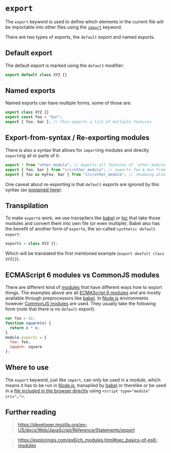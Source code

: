 # `export`

The `export` keyword is used to define which elements in the current file will be importable into other files using the [`import`][keyword-import] keyword.

There are two types of exports, the `default` export and named exports.

## Default export

The default export is marked using the `default` modifier:

```js
export default class XYZ {}
```

## Named exports

Named exports can have multiple forms, some of those are:

```js
export class XYZ {}
export const foo = "bar";
export { foo, bar }; // this exports a list of multiple features
```

## Export-from-syntax / Re-exporting modules

There is also a syntax that allows for `import`ing modules and directly `export`ing all or parts of it:

```js
export * from "other_module"; // exports all features of `other_module`
export { foo, bar } from "src/other_module"; // exports foo & bar from `other_module`
export { foo as myFoo, bar } from "src/other_module"; // renaming also works
```

One caveat about re-exporting is that `default` exports are ignored by this syntax (as [explained here][no-default-in-reexport]).

## Transpilation

To make `export`s work, we use transpilers like [babel][babel] or [tsc][tsc] that take those modules and convert them into own file (or even multiple). Babel also has the benefit of another form of `export`s, the so-called `synthetic default export`:

```js
exports = class XYZ {};
```

Which will be translated the first mentioned example (`export deafult class XYZ{}`).

## ECMAScript 6 modules vs CommonJS modules

There are different kind of [modules][concept-module] that have different ways how to export things. The examples above are all [ECMAScript 6 modules][es6-modules] and are mostly available through preprocessors like [babel][babel]. In [Node.js][node-js] environments however [CommonJS modules][cjs-modules] are used. They usually take the following form (note that there is no `default` export):

```js
var foo = 42;
function square(x) {
  return x * x;
}
module.exports = {
  foo: foo,
  square: square
};
```

## Where to use

The `export` keyword, just like `import`, can only be used in a module, which means it has to be run in [Node.js][node-js], transpiled by [babel][babel] or therelike or be used in a [file included in the browser directly][es-modules-in-browser] using `<script type="module" src="…">`.

## Further reading

> https://developer.mozilla.org/en-US/docs/Web/JavaScript/Reference/Statements/export

> https://exploringjs.com/es6/ch_modules.html#sec_basics-of-es6-modules

[keyword-import]: ./import.md
[concept-module]: ../info/modules.md
[es6-modules]: https://exploringjs.com/es6/ch_modules.html#sec_basics-of-es6-modules
[babel]: https://babeljs.io/
[tsc]: https://www.typescriptlang.org/docs/handbook/compiler-options.html
[node-js]: https://nodejs.org/
[cjs-modules]: https://en.wikipedia.org/wiki/CommonJS
[no-default-in-reexport]: https://github.com/babel/babel/issues/826
[es-modules-in-browser]: https://jakearchibald.com/2017/es-modules-in-browsers/
